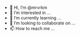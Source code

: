 - 👋 Hi, I’m @mrvrkm
- 👀 I’m interested in ...
- 🌱 I’m currently learning ...
- 💞️ I’m looking to collaborate on ...
- 📫 How to reach me ...

<!---
mrvrkm/mrvrkm is a ✨ special ✨ repository because its `README.md` (this file) appears on your GitHub profile.
You can click the Preview link to take a look at your changes.
--->

